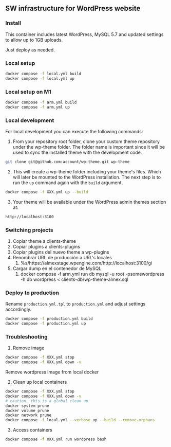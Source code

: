 ## SW infrastructure for WordPress website

### Install

This container includes latest WordPress, MySQL 5.7 and updated settings to allow up to 1GB uploads.

Just deploy as needed.

### Local setup

```bash
docker compose -f local.yml build
docker compose -f local.yml up
```

### Local setup on M1

```bash
docker compose -f arm.yml build
docker compose -f arm.yml up
```

### Local development

For local development you can execute the following commands:

1. From your repository root folder, clone your custom theme repository under the wp-theme folder. The folder name is important since it will be used to sync the installed theme with the development code.

```bash
git clone git@github.com:account/wp-theme.git wp-theme
```

2. This will create a wp-theme folder including your theme's files. Which will later be mounted to the WordPress installation. The next step is to run the `up` command again with the `build` argument.

```bash
docker compose -f XXX.yml up --build
```

3. Your theme will be available under the WordPress admin themes section at:

```bash
http://localhost:3100
```

### Switching projects

1. Copiar theme a clients-theme
2. Copiar plugins a clients-plugins
3. Copiar plugins del nuevo theme a wp-plugins 
4. Renombrar URL de producción a URL's locales
   1. %s/https:\/\/almexstage\.wpengine\.com/http:\/\/localhost:3100/gi
5. Cargar dump en el contenedor de MySQL
   1. docker compose -f arm.yml run db mysql -u root -psomewordpress -h db wordpress < clients-db/wp-theme-almex.sql

### Deploy to production

Rename `production.yml.tpl` to `production.yml` and adjust settings accordingly.

```bash
docker compose -f production.yml build
docker compose -f production.yml up
```

### Troubleshooting

1. Remove image

```bash
docker compose -f XXX.yml stop
docker compose -f XXX.yml down -v
```

Remove wordpress image from local docker

2. Clean up local containers

```bash
docker compose -f XXX.yml stop
docker compose -f XXX.yml down -v
# caution, this is a global clean up
docker system prune
docker volume prune
docker network prune
docker compose -f local.yml --verbose up --build --remove-orphans
```

3. Access containers

```bash
docker compose -f XXX.yml run wordpress bash 
```
